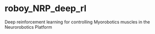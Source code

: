 # roboy_NRP_deep_rl
Deep reinforcement learning for controlling Myorobotics muscles in the Neurorobotics Platform
